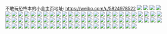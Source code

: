 不敢玩恐怖本的小金主页地址: https://weibo.com/u/5824978522 
![](https://wx4.sinaimg.cn/mw2000/006md10uly1h8wo9y59f8j31400u0tha.jpg) 
![](https://wx4.sinaimg.cn/mw2000/006md10uly1h8ukoh3sxwj31sc2ds7wi.jpg) 
![](https://wx4.sinaimg.cn/mw2000/006md10uly1h8sqwzlco5j32c0340npd.jpg) 
![](https://wx4.sinaimg.cn/mw2000/006md10uly1h8sqwyp539j32c0340hdw.jpg) 
![](https://wx4.sinaimg.cn/mw2000/006md10uly1h8sqx1pjhsj32c02c01kz.jpg) 
![](https://wx4.sinaimg.cn/mw2000/006md10uly1h8sqwvnwd0j32c03407wk.jpg) 
![](https://wx4.sinaimg.cn/mw2000/006md10uly1h8sqx47qdvj32c02c0x6q.jpg) 
![](https://wx4.sinaimg.cn/mw2000/006md10uly1h8s45jydlxj32c0340qv5.jpg) 
![](https://wx4.sinaimg.cn/mw2000/006md10uly1h8s45j4d8pj30zu1bswq6.jpg) 
![](https://wx4.sinaimg.cn/mw2000/006md10uly1h8s45lwamgj33402c07wi.jpg) 
![](https://wx4.sinaimg.cn/mw2000/006md10uly1h8s45o6eznj32c0340qv5.jpg) 
![](https://wx4.sinaimg.cn/mw2000/006md10uly1h8s45p822nj32c0340u0x.jpg) 
![](https://wx4.sinaimg.cn/mw2000/006md10uly1h8s45n1dhej32c0340x6p.jpg) 
![](https://wx4.sinaimg.cn/mw2000/006md10uly1h8mgz3sktbj30u013easq.jpg) 
![](https://wx4.sinaimg.cn/mw2000/006md10uly1h8fb94u9yuj30u00u0q9n.jpg) 
![](https://wx4.sinaimg.cn/mw2000/006md10uly1h8fb9559eaj30u00u0jxz.jpg) 
![](https://wx4.sinaimg.cn/mw2000/006md10uly1h8fb95n0khj31410u0gw6.jpg) 
![](https://wx4.sinaimg.cn/mw2000/006md10uly1h8fb9626w1j30u00u0jyg.jpg) 
![](https://wx4.sinaimg.cn/mw2000/006md10uly1h89ab3gwjqj30wi18y785.jpg) 
![](https://wx4.sinaimg.cn/mw2000/006md10uly1h7uedq91c3j30u014a4cd.jpg) 
![](https://wx4.sinaimg.cn/mw2000/006md10uly1h7uedqx9n7j30u014cwte.jpg) 
![](https://wx4.sinaimg.cn/mw2000/006md10uly1h7uedr93nsj30u0140woc.jpg) 
![](https://wx4.sinaimg.cn/mw2000/006md10uly1h7uedrmhjkj30u014079h.jpg) 
![](https://wx4.sinaimg.cn/mw2000/006md10uly1h7c0iekaqsj30ul0u0mzx.jpg) 
![](https://wx4.sinaimg.cn/mw2000/006md10uly1h78od8yy0yj30u00u0agg.jpg) 
![](https://wx4.sinaimg.cn/mw2000/006md10uly1h72txu59n7j31o026q1ky.jpg) 
![](https://wx4.sinaimg.cn/mw2000/006md10uly1h72txw3ls6j31o027q14o.jpg) 
![](https://wx4.sinaimg.cn/mw2000/006md10uly1h72kumqyccj30ow0ow3yx.jpg) 
![](https://wx4.sinaimg.cn/mw2000/006md10uly1h72kunf377j32c02c0hdt.jpg) 
![](https://wx4.sinaimg.cn/mw2000/006md10uly1h72kumzvwgj30sg0sgdm0.jpg) 
![](https://wx4.sinaimg.cn/mw2000/006md10uly1h72kuoir8bj32c02c0hdv.jpg) 
![](https://wx4.sinaimg.cn/mw2000/006md10uly1h6vnda78dvj30wi1yce1y.jpg) 
![](https://wx4.sinaimg.cn/mw2000/006md10uly1h6rbki3ulkj30u0140wfp.jpg) 
![](https://wx4.sinaimg.cn/mw2000/006md10uly1h6qwfarg5tj30u01400z9.jpg) 
![](https://wx4.sinaimg.cn/mw2000/006md10uly1h6ht6jwqjtj30s20s2ajt.jpg) 
![](https://wx4.sinaimg.cn/mw2000/006md10uly1h6ht6ltee5j31o01o0146.jpg) 
![](https://wx4.sinaimg.cn/mw2000/006md10uly1h6ht6ihkgsj30u00u012i.jpg) 
![](https://wx4.sinaimg.cn/mw2000/006md10uly1h6c39g9vluj30u011qae4.jpg) 
![](https://wx4.sinaimg.cn/mw2000/006md10uly1h688i77b1hj32bx2c0hdu.jpg) 
![](https://wx4.sinaimg.cn/mw2000/006md10uly1h688ighbkjj311k11eq7u.jpg) 
![](https://wx4.sinaimg.cn/mw2000/006md10uly1h688ii73nnj32bh2bhtj0.jpg) 
![](https://wx4.sinaimg.cn/mw2000/006md10uly1h640u8a4xgj30u00u0dly.jpg) 
![](https://wx4.sinaimg.cn/mw2000/006md10uly1h640u8v8sfj30u00u045q.jpg) 
![](https://wx4.sinaimg.cn/mw2000/006md10uly1h640u8j9msj30u00vkdkz.jpg) 
![](https://wx4.sinaimg.cn/mw2000/006md10uly1h640u946hwj30u0140gs7.jpg) 
![](https://wx4.sinaimg.cn/mw2000/006md10uly1h5lfkutk6mj32801o0qv5.jpg) 
![](https://wx4.sinaimg.cn/mw2000/006md10uly1h5lfl5v175j32yo2804qs.jpg) 
![](https://wx4.sinaimg.cn/mw2000/006md10uly1h5lfkxjh1kj32801o0qv5.jpg) 
![](https://wx4.sinaimg.cn/mw2000/006md10uly1h5b2sx4ke7j30rk0n6do0.jpg) 
![](https://wx4.sinaimg.cn/mw2000/006md10uly1h57rxh0tolj30u0183qa3.jpg) 
![](https://wx4.sinaimg.cn/mw2000/006md10uly1h4ks708z4cj30u00u07am.jpg) 
![](https://wx4.sinaimg.cn/mw2000/006md10uly1h4ks70opufj30u00u0do1.jpg) 
![](https://wx4.sinaimg.cn/mw2000/006md10uly1h4ks710bbxj30u0140tf5.jpg) 
![](https://wx4.sinaimg.cn/mw2000/006md10uly1h4ks7305ylj30u0140gqf.jpg) 
![](https://wx4.sinaimg.cn/mw2000/006md10uly1h4ks72pldej30u0140td2.jpg) 
![](https://wx4.sinaimg.cn/mw2000/006md10uly1h4ks73ds63j30u0140wk0.jpg) 
![](https://wx4.sinaimg.cn/mw2000/006md10uly1h4jpq8nz9lj32c02c0hdt.jpg) 
![](https://wx4.sinaimg.cn/mw2000/006md10uly1h4c0lbmkhnj30wi1gf7c8.jpg) 
![](https://wx4.sinaimg.cn/mw2000/006md10uly1h4c0nnci46j30ov0e50ty.jpg) 
![](https://wx4.sinaimg.cn/mw2000/006md10uly1h3yginxamij30u0140qbu.jpg) 
![](https://wx4.sinaimg.cn/mw2000/006md10uly1h3ygio61sij30u0142477.jpg) 
![](https://wx4.sinaimg.cn/mw2000/006md10uly1h3ygiot5awj30u01407bz.jpg) 
![](https://wx4.sinaimg.cn/mw2000/006md10uly1h3ygip80w8j30u01487az.jpg) 
![](https://wx4.sinaimg.cn/mw2000/006md10uly1h3ygipjexmj30u01487b3.jpg) 
![](https://wx4.sinaimg.cn/mw2000/006md10uly1h3ygipzmwej30u0148teu.jpg) 
![](https://wx4.sinaimg.cn/mw2000/006md10uly1h3ygiqrs2hj30u00u045g.jpg) 
![](https://wx4.sinaimg.cn/mw2000/006md10uly1h3ygir0mn5j30u00u0tg8.jpg) 
![](https://wx4.sinaimg.cn/mw2000/006md10uly1h2yyd8ad7bj31o02g4u0x.jpg) 
![](https://wx4.sinaimg.cn/mw2000/006md10uly1h2yyd7fzrtj31o02g4u0x.jpg) 
![](https://wx4.sinaimg.cn/mw2000/006md10uly1h1ppes8yvgj30u0148n2l.jpg) 
![](https://wx4.sinaimg.cn/mw2000/006md10uly1h1ppet53zkj30u014i0xw.jpg) 
![](https://wx4.sinaimg.cn/mw2000/006md10uly1h1ppespynlj30u0148gqf.jpg) 
![](https://wx4.sinaimg.cn/mw2000/006md10uly1h1pperxhhej30u00u0jvo.jpg) 
![](https://wx4.sinaimg.cn/mw2000/006md10uly1h1ppetet1aj30u0140jvc.jpg) 
![](https://wx4.sinaimg.cn/mw2000/006md10uly1h1ppeu2likj30u00u0wiv.jpg) 
